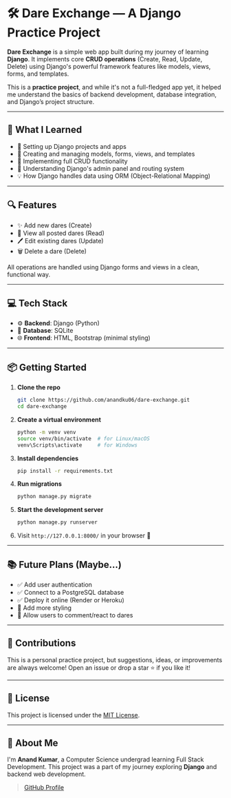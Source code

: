 # 🛠️ Dare Exchange — A Django Practice Project

**Dare Exchange** is a simple web app built during my journey of learning **Django**. It implements core **CRUD operations** (Create, Read, Update, Delete) using Django's powerful framework features like models, views, forms, and templates.

This is a **practice project**, and while it's not a full-fledged app yet, it helped me understand the basics of backend development, database integration, and Django’s project structure.

---

## 🚀 What I Learned

- 🔧 Setting up Django projects and apps
- 📄 Creating and managing models, forms, views, and templates
- 📝 Implementing full CRUD functionality
- 🎯 Understanding Django's admin panel and routing system
- 💡 How Django handles data using ORM (Object-Relational Mapping)

---

## 🔍 Features

- ✨ Add new dares (Create)
- 👀 View all posted dares (Read)
- 🖊️ Edit existing dares (Update)
- 🗑️ Delete a dare (Delete)

All operations are handled using Django forms and views in a clean, functional way.

---

## 💻 Tech Stack

- ⚙️ **Backend**: Django (Python)
- 💾 **Database**: SQLite
- 🌐 **Frontend**: HTML, Bootstrap (minimal styling)

---

## 📦 Getting Started

1. **Clone the repo**
   ```bash
   git clone https://github.com/anandku06/dare-exchange.git
   cd dare-exchange
   ```

2. **Create a virtual environment**

   ```bash
   python -m venv venv
   source venv/bin/activate  # for Linux/macOS
   venv\Scripts\activate     # for Windows
   ```

3. **Install dependencies**

   ```bash
   pip install -r requirements.txt
   ```

4. **Run migrations**

   ```bash
   python manage.py migrate
   ```

5. **Start the development server**

   ```bash
   python manage.py runserver
   ```

6. Visit `http://127.0.0.1:8000/` in your browser 🎉

---

## 📚 Future Plans (Maybe...)

* ✅ Add user authentication
* ✅ Connect to a PostgreSQL database
* ✅ Deploy it online (Render or Heroku)
* 📝 Add more styling
* 💬 Allow users to comment/react to dares

---

## 🤝 Contributions

This is a personal practice project, but suggestions, ideas, or improvements are always welcome! Open an issue or drop a star ⭐ if you like it!

---

## 📄 License

This project is licensed under the [MIT License](LICENSE).

---

## 👋 About Me

I'm **Anand Kumar**, a Computer Science undergrad learning Full Stack Development.
This project was a part of my journey exploring **Django** and backend web development.

> [GitHub Profile](https://github.com/anandku06)
